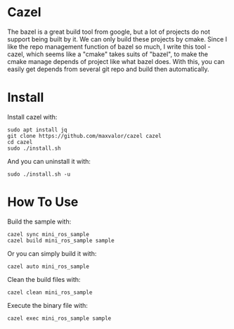 # Cazel
The bazel is a great build tool from google, but a lot of projects do not support being built by it. We can only build these projects by cmake. Since I like the repo management function of bazel so much, I write this tool - cazel, which seems like a "cmake" takes suits of "bazel", to make the cmake manage depends of project like what bazel does. With this, you can easily get depends from several git repo and build then automatically. 

# Install
Install cazel with:

    sudo apt install jq
    git clone https://github.com/maxvalor/cazel cazel
    cd cazel
    sudo ./install.sh

And you can uninstall it with:

    sudo ./install.sh -u

# How To Use
Build the sample with:

    cazel sync mini_ros_sample
    cazel build mini_ros_sample sample

Or you can simply build it with:

    cazel auto mini_ros_sample

Clean the build files with:

    cazel clean mini_ros_sample

Execute the binary file with:

    cazel exec mini_ros_sample sample
